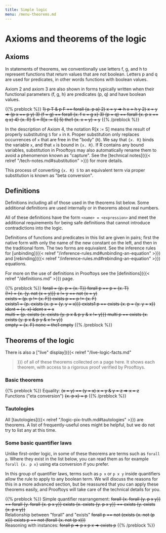 ```yaml
---
title: Simple logic
menu: /menu-theorems.md
---
```


# Axioms and theorems of the logic

## Axioms

In statements of theorems, we conventionally use letters f, g, and h
to represent functions that return values that are not boolean.
Letters p and q are used for predicates, in other words functions
with boolean values.

Axiom 2 and axiom 3 are also shown in forms typically written when
their functional parameters (f, g, h) are predicates (p, q) and have
boolean values.

{{% preblock %}}
~~1) p T & p F == forall {a. p a}
2) x = y => h x = h y
2) x = y => (p x == p y)
3) (f = g) == forall {x. f x = g x}
3) (p = q) == forall {x. p x == q x}
4) {x. R} S = R[x := S]
5) the1 {x. x = y} = y~~
{{% /preblock %}}

In the description of Axiom 4, the notation R[x := S] means the result
of properly substituting `S` for `x` in `R`.  Proper substitution only
replaces occurrences of `x` that are free in the "body" (`R`).  We say
that `{x. R}` binds the variable `x`, and that `x` is bound in
`{x. R}`.  If R contains any bound variables, substitution in
Prooftoys may also automatically rename them to avoid a phenomenon
known as "capture".  See the [technical notes]({{< relref
"/tech-notes.md#substitution" >}}) for more details.

This process of converting `{x. R} S` to an equivalent term via proper
substitution is known as "beta conversion".


## Definitions

Definitions including all of those used in the theorems list below.
Some additional definitions are used internally or in theorems
about real numbers.

All of these definitions have the form `<name> = <expression>` and meet the
additional requirements for being safe definitions that cannot introduce
contradictions into the logic.

Definitions of functions and predicates in this list are given in
pairs; first the native form with only the name of the new constant on
the left, and then in the traditional form.  The two forms are
equivalent.  See the inference rules for [unbinding]({{< relref
"/inference-rules.md#unbinding-an-equation" >}}) and [rebinding]({{<
relref "/inference-rules.md#rebinding-an-equation" >}}) equations.

For more on the use of definitions in Prooftoys see the
[definitions]({{< relref "/definitions.md" >}}) page.

{{% preblock %}}
~~forall = {p. p = {x. T}}
forall p == p = {x. T}~~\
~~(!=) = {x. {y. not (x = y)}}
x != y == not (x = y)~~\
~~exists = {p. p != {x. F}}
exists p == p != {x. F}~~\
~~exists1 = {p. exists {x. p = {y. y = x}}}
exists1 p == exists {x. p = {y. y = x}}~~\
~~ident = {x. x}
ident x = x~~\
~~multi = {p. exists {x. exists {y. p x & p y & x != y}}}
multi p == exists {x. exists {y. p x & p y & x != y}}~~\
~~empty = {x. F}
none = the1 empty~~
{{% /preblock %}}

## Theorems of the logic

There is also a ["live" display]({{< relref "/live-logic-facts.md"
>}}) of all of these theorems collected on a page here.  It shows each
theorem, with access to a rigorous proof verified by Prooftoys.

### Basic theorems

{{% preblock %}}
Equality:
~~(x = y) == (y = x)
x = y & y = z => x = z~~\
Functions ("eta conversion")
~~{x. p x} = p~~
{{% /preblock %}}

### Tautologies

All [tautologies]({{< relref "/logic-pix-truth.md#tautologies" >}}) are
theorems.  A list of frequently-useful ones might be helpful, but we
do not try to list any at this time.

### Some basic quantifier laws

Unlike first-order logic, in some of these theorems
are terms such as `forall p`.  Where they
exist in the list below, you can read them as for example
`forall {x. p x}` using eta conversion if you prefer.

In this group of quantifier laws, terms such as `p x` or `p x y`
inside quantifiers allow the rule to apply to any boolean term.  We
will discuss the reasons for this in a more advanced section, but be
reassured that you can apply these theorems easily, and Prooftoys will
take care of the technical details for you.

{{% preblock %}}
Simple quantifier rearrangement:
~~forall {x. forall {y. p x y}} == forall {y. forall {x. p x y}}
exists {x. exists {y. p x y}} == exists {y. exists {x. p x y}}~~\
Relationship between "forall" and "exists"
~~forall p == not (exists {x. not (p x)})
exists p == not (forall {x. not (p x)})~~\
Reasoning with instances:
~~forall p => p x
p x => exists p~~
{{% /preblock %}}
